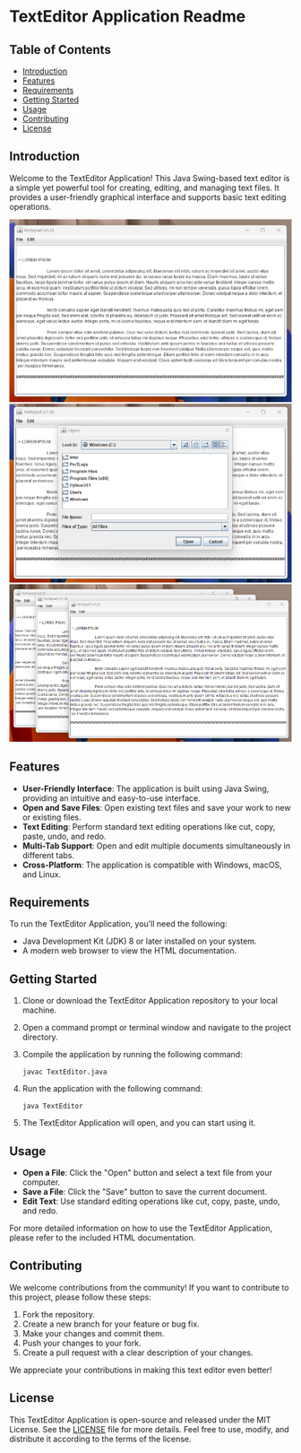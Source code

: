 # TextEditor Application Readme

## Table of Contents
- [Introduction](#introduction)
- [Features](#features)
- [Requirements](#requirements)
- [Getting Started](#getting-started)
- [Usage](#usage)
- [Contributing](#contributing)
- [License](#license)

## Introduction
Welcome to the TextEditor Application! This Java Swing-based text editor is a simple yet powerful tool for creating, editing, and managing text files. It provides a user-friendly graphical interface and supports basic text editing operations.

![TextEditor Screenshots](screenshots/MAIN.png)
![TextEditor Screenshots](screenshots/menu.png)
![TextEditor Screenshots](screenshots/MULTI.png)

## Features
- **User-Friendly Interface**: The application is built using Java Swing, providing an intuitive and easy-to-use interface.
- **Open and Save Files**: Open existing text files and save your work to new or existing files.
- **Text Editing**: Perform standard text editing operations like cut, copy, paste, undo, and redo.
- **Multi-Tab Support**: Open and edit multiple documents simultaneously in different tabs.
- **Cross-Platform**: The application is compatible with Windows, macOS, and Linux.

## Requirements
To run the TextEditor Application, you'll need the following:
- Java Development Kit (JDK) 8 or later installed on your system.
- A modern web browser to view the HTML documentation.

## Getting Started
1. Clone or download the TextEditor Application repository to your local machine.

2. Open a command prompt or terminal window and navigate to the project directory.

3. Compile the application by running the following command:
   ```
   javac TextEditor.java
   ```

4. Run the application with the following command:
   ```
   java TextEditor
   ```

5. The TextEditor Application will open, and you can start using it.

## Usage
- **Open a File**: Click the "Open" button and select a text file from your computer.
- **Save a File**: Click the "Save" button to save the current document.
- **Edit Text**: Use standard editing operations like cut, copy, paste, undo, and redo.

For more detailed information on how to use the TextEditor Application, please refer to the included HTML documentation.

## Contributing
We welcome contributions from the community! If you want to contribute to this project, please follow these steps:
1. Fork the repository.
2. Create a new branch for your feature or bug fix.
3. Make your changes and commit them.
4. Push your changes to your fork.
5. Create a pull request with a clear description of your changes.

We appreciate your contributions in making this text editor even better!

## License
This TextEditor Application is open-source and released under the MIT License. See the [LICENSE](LICENSE) file for more details. Feel free to use, modify, and distribute it according to the terms of the license.
